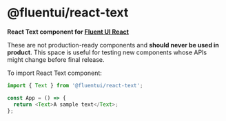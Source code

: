 # @fluentui/react-text

**React Text component for [Fluent UI React](https://developer.microsoft.com/en-us/fluentui)**

These are not production-ready components and **should never be used in product**. This space is useful for testing new components whose APIs might change before final release.

To import React Text component:

```js
import { Text } from '@fluentui/react-text';

const App = () => {
  return <Text>A sample text</Text>;
};
```
